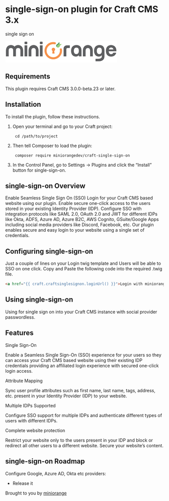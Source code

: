 # single-sign-on plugin for Craft CMS 3.x

single sign on

![Screenshot](resources/img/miniorange.png)

## Requirements

This plugin requires Craft CMS 3.0.0-beta.23 or later.

## Installation

To install the plugin, follow these instructions.

1. Open your terminal and go to your Craft project:

        cd /path/to/project

2. Then tell Composer to load the plugin:

        composer require miniorangedev/craft-single-sign-on

3. In the Control Panel, go to Settings → Plugins and click the “Install” button for single-sign-on.

## single-sign-on Overview

Enable Seamless Single Sign On (SSO) Login for your Craft CMS based website using our plugin. Enable secure one-click access to the users stored in your existing Identity Provider (IDP). Configure SSO with integration protocols like SAML 2.0, OAuth 2.0 and JWT for different IDPs like Okta, ADFS, Azure AD, Azure B2C, AWS Cognito, GSuite/Google Apps including social media providers like Discord, Facebook, etc. Our plugin enables secure and easy login to your website using a single set of credentials.

## Configuring single-sign-on

Just a couple of lines on your Login twig template and Users will be able to SSO on one click.
Copy and Paste the following code into the required .twig file.
```html
<a href="{{ craft.craftsinglesignon.loginUrl() }}">Login with miniorange</a>
```



## Using single-sign-on

Using for single sign on into your Craft CMS instance with social provider passwordless.

## Features

Single Sign-On

Enable a Seamless Single Sign-On (SSO) experience for your users so they can access your Craft CMS based website using their existing IDP credentials providing an affiliated login experience with secured one-click login access.

Attribute Mapping

Sync user profile attributes such as first name, last name, tags, address, etc. present in your Identity Provider (IDP) to your website.

Multiple IDPs Supported

Configure SSO support for multiple IDPs and authenticate different types of users with different IDPs. 

Complete website protection

Restrict your website only to the users present in your IDP and block or redirect all other users to a different website. Secure your website’s content.


## single-sign-on Roadmap

Configure Google, Azure AD, Okta etc providers:

* Release it

Brought to you by [miniorange](https://github.com/miniorange)
